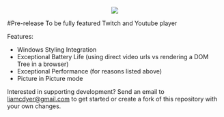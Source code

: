 <p align="center"><img style="max-width:100%;" src="https://raw.githubusercontent.com/Saghen/UWP-Youtube-Twitch-Viewer/master/Logo.png"/></p>
#Pre-release 
To be fully featured Twitch and Youtube player

Features:
 - Windows Styling Integration
 - Exceptional Battery Life (using direct video urls vs rendering a DOM Tree in a browser)
 - Exceptional Performance (for reasons listed above)
 - Picture in Picture mode

Interested in supporting development?
Send an email to liamcdyer@gmail.com to get started or create a fork of this repository with your own changes.